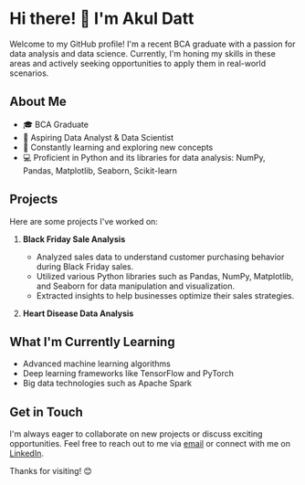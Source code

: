 # Hi there! 👋 I'm Akul Datt

Welcome to my GitHub profile! I'm a recent BCA graduate with a passion for data analysis and data science. Currently, I'm honing my skills in these areas and actively seeking opportunities to apply them in real-world scenarios.

## About Me

- 🎓 BCA Graduate
- 💼 Aspiring Data Analyst & Data Scientist
- 🌱 Constantly learning and exploring new concepts
- 💻 Proficient in Python and its libraries for data analysis: NumPy, Pandas, Matplotlib, Seaborn, Scikit-learn

## Projects

Here are some projects I've worked on:

1. **Black Friday Sale Analysis**
   - Analyzed sales data to understand customer purchasing behavior during Black Friday sales.
   - Utilized various Python libraries such as Pandas, NumPy, Matplotlib, and Seaborn for data manipulation and visualization.
   - Extracted insights to help businesses optimize their sales strategies.

2. **Heart Disease Data Analysis**
   

## What I'm Currently Learning

- Advanced machine learning algorithms
- Deep learning frameworks like TensorFlow and PyTorch
- Big data technologies such as Apache Spark

## Get in Touch

I'm always eager to collaborate on new projects or discuss exciting opportunities. Feel free to reach out to me via [email](mailto:akuldatt08@gmail.com) or connect with me on [LinkedIn](https://www.linkedin.com/in/akul-datt-02b563219/).

Thanks for visiting! 😊

<!---
akuldatt/akuldatt is a ✨ special ✨ repository because its `README.md` (this file) appears on your GitHub profile.
You can click the Preview link to take a look at your changes.
--->
